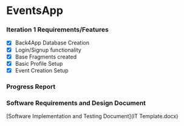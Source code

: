 # EventsApp

### Iteration 1 Requirements/Features

* [X] Back4App Database Creation
* [X] Login/Signup functionality
* [X] Base Fragments created
* [X] Basic Profile Setup
* [X] Event Creation Setup

### Progress Report

### Software Requirements and Design Document

[Software Implementation and Testing Document](IT Template.docx)
